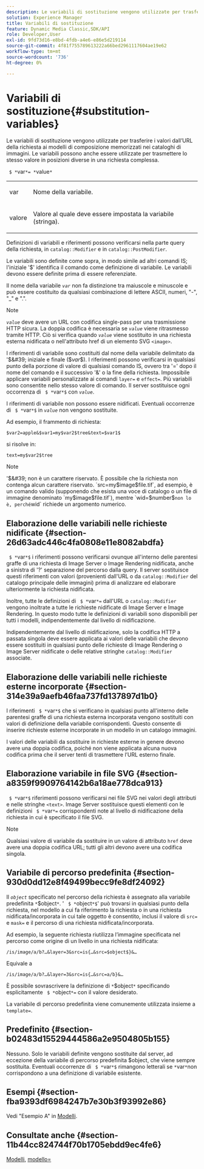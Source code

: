 ```yaml
---
description: Le variabili di sostituzione vengono utilizzate per trasferire i valori dall’URL della richiesta ai modelli di composizione memorizzati nei cataloghi di immagini. Le variabili possono anche essere utilizzate per trasmettere lo stesso valore in posizioni diverse in una richiesta complessa.
solution: Experience Manager
title: Variabili di sostituzione
feature: Dynamic Media Classic,SDK/API
role: Developer,User
exl-id: 9fd73d16-e8bd-4fdb-a4e6-e86e5d219114
source-git-commit: 4f81f755789613222a66bed2961117604ae19e62
workflow-type: tm+mt
source-wordcount: '736'
ht-degree: 0%

---
```


# Variabili di sostituzione{#substitution-variables}

Le variabili di sostituzione vengono utilizzate per trasferire i valori dall’URL della richiesta ai modelli di composizione memorizzati nei cataloghi di immagini. Le variabili possono anche essere utilizzate per trasmettere lo stesso valore in posizioni diverse in una richiesta complessa.

` $ *`var`*= *`value`*`

<table id="simpletable_EFEC66C23CE949EFACDC415A954DF323"> 
 <tr class="strow"> 
  <td class="stentry"> <p> <span class="codeph"> <span class="varname"> var </span> </span> </p> </td> 
  <td class="stentry"> <p>Nome della variabile. </p> </td> 
 </tr> 
 <tr class="strow"> 
  <td class="stentry"> <p> <span class="codeph"> <span class="varname"> valore </span> </span> </p> </td> 
  <td class="stentry"> <p>Valore al quale deve essere impostata la variabile (stringa). </p> </td> 
 </tr> 
</table>

Definizioni di variabili e riferimenti possono verificarsi nella parte query della richiesta, in `catalog::Modifier` e in `catalog::PostModifier`.

Le variabili sono definite come sopra, in modo simile ad altri comandi IS; l&#39;iniziale &#39;$&#39; identifica il comando come definizione di variabile. Le variabili devono essere definite prima di essere referenziate.

Il nome della variabile *`var`* non fa distinzione tra maiuscole e minuscole e può essere costituito da qualsiasi combinazione di lettere ASCII, numeri, &quot;-&quot;, &quot;_&quot; e &quot;.&quot;.

>[!NOTE]
>
>*`value`* deve avere un URL con codifica single-pass per una trasmissione HTTP sicura. La doppia codifica è necessaria se *`value`* viene ritrasmesso tramite HTTP. Ciò si verifica quando *`value`* viene sostituito in una richiesta esterna nidificata o nell&#39;attributo href di un elemento SVG `<image>`.

I riferimenti di variabile sono costituiti dal nome della variabile delimitato da &#39;$&#39; iniziale e finale ($*var*$). I riferimenti possono verificarsi in qualsiasi punto della porzione di valore di qualsiasi comando IS, ovvero tra &#39;=&#39; dopo il nome del comando e il successivo &#39;&amp;&#39; o la fine della richiesta. Impossibile applicare variabili personalizzate ai comandi `layer=` e `effect=`. Più variabili sono consentite nello stesso valore di comando. Il server sostituisce ogni occorrenza di ` $ *`var`*$` con *`value`*.

I riferimenti di variabile non possono essere nidificati. Eventuali occorrenze di ` $ *`var`*$` in *`value`* non vengono sostituite.

Ad esempio, il frammento di richiesta:

`$var2=apple&$var1=my$var2$tree&text=$var1$`

si risolve in:

`text=my$var2$tree`

>[!NOTE]
>
>&#39;$&#39; non è un carattere riservato. È possibile che la richiesta non contenga alcun carattere riservato. `src=my$image$file.tif`, ad esempio, è un comando valido (supponendo che esista una voce di catalogo o un file di immagine denominato `my$image$file.tif`), mentre `wid=$number$` non lo è, perché `wid` richiede un argomento numerico.

## Elaborazione delle variabili nelle richieste nidificate {#section-26d63adc446c4fa0808e11e8082abdfa}

` $ *`var`*$` i riferimenti possono verificarsi ovunque all&#39;interno delle parentesi graffe di una richiesta di Image Server o Image Rendering nidificata, anche a sinistra di &#39;?&#39; separazione del percorso dalla query. Il server sostituisce questi riferimenti con valori (provenienti dall&#39;URL o da `catalog::Modifier` del catalogo principale delle immagini) prima di analizzare ed elaborare ulteriormente la richiesta nidificata.

Inoltre, tutte le definizioni di ` $ *`var`*=` dall&#39;URL o `catalog::Modifier` vengono inoltrate a tutte le richieste nidificate di Image Server e Image Rendering. In questo modo tutte le definizioni di variabili sono disponibili per tutti i modelli, indipendentemente dal livello di nidificazione.

Indipendentemente dal livello di nidificazione, solo la codifica HTTP a passata singola deve essere applicata ai valori delle variabili che devono essere sostituiti in qualsiasi punto delle richieste di Image Rendering o Image Server nidificate o delle relative stringhe `catalog::Modifier` associate.

## Elaborazione delle variabili nelle richieste esterne incorporate {#section-314e39a9aefb46faa737fd137897d1b0}

I riferimenti ` $ *`var`*$` che si verificano in qualsiasi punto all&#39;interno delle parentesi graffe di una richiesta esterna incorporata vengono sostituiti con valori di definizione della variabile corrispondenti. Questo consente di inserire richieste esterne incorporate in un modello in un catalogo immagini.

I valori delle variabili da sostituire in richieste esterne in genere devono avere una doppia codifica, poiché non viene applicata alcuna nuova codifica prima che il server tenti di trasmettere l’URL esterno finale.

## Elaborazione variabile in file SVG {#section-a8359f9909764142b6a18ae778dca913}

` $ *`var`*$` riferimenti possono verificarsi nei file SVG nei valori degli attributi e nelle stringhe `<text>`. Image Server sostituisce questi elementi con le definizioni ` $ *`var`*=` corrispondenti note al livello di nidificazione della richiesta in cui è specificato il file SVG.

>[!NOTE]
>
>Qualsiasi valore di variabile da sostituire in un valore di attributo `href` deve avere una doppia codifica URL; tutti gli altri devono avere una codifica singola.

## Variabile di percorso predefinita {#section-930d0dd12e8f49499becc9fe8df24092}

Il *`object`* specificato nel percorso della richiesta è assegnato alla variabile predefinita `*`$object`*`. &#39; ` $ *`object`*$`&#39; può trovarsi in qualsiasi punto della richiesta, nel modello a cui fa riferimento la richiesta o in una richiesta nidificata/incorporata in cui tale oggetto è consentito, inclusi il valore di `src=` e `mask=` e il percorso di una richiesta nidificata/incorporata.

Ad esempio, la seguente richiesta riutilizza l’immagine specificata nel percorso come origine di un livello in una richiesta nidificata:

`/is/image/a/b?…&layer=3&src=is{…&src=$object$}&…`

Equivale a

`/is/image/a/b?…&layer=3&src=is{…&src=a/b}&…`

È possibile sovrascrivere la definizione di `*`$object`*` specificando esplicitamente ` $ *`object`*=` con il valore desiderato.

La variabile di percorso predefinita viene comunemente utilizzata insieme a `template=`.

## Predefinito {#section-b02483d15529444586a2e9504805b155}

Nessuno. Solo le variabili definite vengono sostituite dal server, ad eccezione della variabile di percorso predefinita $object, che viene sempre sostituita. Eventuali occorrenze di ` $ *`var`*$` rimangono letterali se `*`var`*`non corrispondono a una definizione di variabile esistente.

## Esempi {#section-fba9393df6984247b7e30b3f93992e86}

Vedi &quot;Esempio A&quot; in [Modelli](../../../../../is-api/http-ref/image-serving-api-ref/c-http-protocol-reference/c-templates/c-templates.md#concept-3cd2d2adae0e41b2979b9640244d4d3e).

## Consultate anche {#section-11b44cc824744f70b1705ebdd9ec4fe6}

[Modelli](../../../../../is-api/http-ref/image-serving-api-ref/c-http-protocol-reference/c-templates/c-templates.md#concept-3cd2d2adae0e41b2979b9640244d4d3e), [modello=](../../../../../is-api/http-ref/image-serving-api-ref/c-http-protocol-reference/c-command-reference/r-template.md#reference-3beccaa462a64bf0ba867e5c8fd0bd14)
